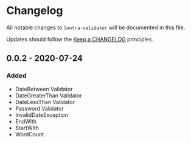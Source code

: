 # Changelog

All notable changes to `lontra-validator` will be documented in this file.

Updates should follow the [Keep a CHANGELOG](http://keepachangelog.com/) principles.

## 0.0.2 - 2020-07-24

### Added
- DateBetween Validator
- DateGreaterThan Validator
- DateLessThan Validator
- Password Validator
- InvalidDateException
- EndWith
- StartWith
- WordCount
